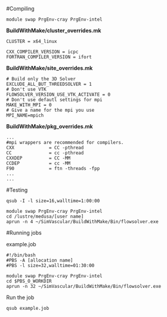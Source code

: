 #Compiling

~~~
module swap PrgEnv-cray PrgEnv-intel
~~~

**BuildWithMake/cluster_overrides.mk**
~~~
CLUSTER = x64_linux

CXX_COMPILER_VERSION = icpc
FORTRAN_COMPILER_VERSION = ifort
~~~

**BuildWithMake/site_overrides.mk**
~~~
# Build only the 3D Solver
EXCLUDE_ALL_BUT_THREEDSOLVER = 1
# Don't use VTK
FLOWSOLVER_VERSION_USE_VTK_ACTIVATE = 0
# Don't use defautl settings for mpi
MAKE_WITH_MPI = 0
# Give a name for the mpi you use
MPI_NAME=mpich
~~~

**BuildWithMake/pkg_overrides.mk**
~~~
...
#mpi wrappers are recommended for compilers.
CXX             = CC -pthread
CC              = cc -pthread
CXXDEP          = CC -MM
CCDEP           = cc -MM
F90             = ftn -threads -fpp
...
...
~~~

#Testing

~~~
qsub -I -l size=16,walltime=1:00:00
~~~

~~~
module swap PrgEnv-cray PrgEnv-intel
cd /lustre/medusa/[user name]
aprun -n 4 ~/SimVascular/BuildWithMake/Bin/flowsolver.exe
~~~

#Running jobs

example.job
~~~
#!/bin/bash 
#PBS -A [allocation name] 
#PBS -l size=32,walltime=01:30:00  

module swap PrgEnv-cray PrgEnv-intel
cd $PBS_O_WORKDIR
aprun -n 32 ~/SimVascular/BuildWithMake/Bin/flowsolver.exe
~~~

Run the job
~~~
qsub example.job
~~~
